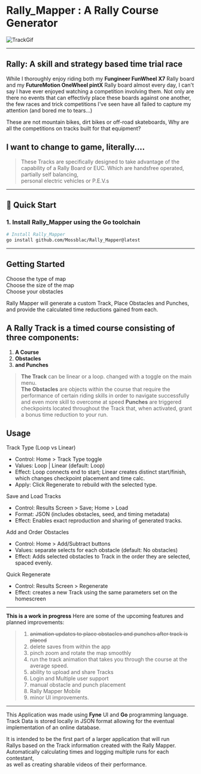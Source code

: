 # Rally_Mapper : A Rally Course Generator

![TrackGif](./demo.gif) [](./demo.gif)

***

## Rally: A skill and strategy based time trial race  

While I thoroughly enjoy riding both my **Fungineer FunWheel X7** Rally board and my **FutureMotion OneWheel pintX**
Rally board almost every day, I can't say I have ever enjoyed watching a competition involving them. Not only are there no events that can effectivly place these boards against one another, the few races and trick competitions I've seen have all failed to capture my attention (and bored me to tears...)

These are not mountain bikes, dirt bikes or off-road skateboards, Why are all the competitions on tracks built for that equipment?

## I want to change to game, literally....

> These Tracks are specifically designed to take advantage of the  
> capability of a Rally Board or EUC. Which are handsfree operated, partially self balancing,  
> personal electric vehicles or P.E.V.s

***

## 🚀 Quick Start

### 1. Install Rally_Mapper using the Go toolchain

```bash
# Install Rally_Mapper
go install github.com/Mossblac/Rally_Mapper@latest
```

***

## Getting Started

Choose the type of map  
Choose the size of the map  
Choose your obstacles  

Rally Mapper will generate a custom Track, Place Obstacles and Punches, and provide the calculated time reductions gained from each.  

## A Rally Track is a **timed** course consisting of three components:

1. **A Course**  
2. **Obstacles**  
3. **and Punches**  

>**The Track** can be linear or a loop. changed with a toggle on the main menu.  
>**The Obstacles** are objects within the course that require the performance of certain riding skills in order to navigate successfully and even more skill to overcome at speed
>**Punches** are triggered checkpoints located throughout the Track that, when activated, grant a bonus time reduction to your run.

## Usage

Track Type (Loop vs Linear)

- Control: Home > Track Type toggle
- Values: Loop | Linear (default: Loop)
- Effect: Loop connects end to start; Linear creates distinct start/finish, which changes checkpoint placement and time calc.
- Apply: Click Regenerate to rebuild with the selected type.

Save and Load Tracks

- Control: Results Screen > Save; Home > Load
- Format: JSON (includes obstacles, seed, and timing metadata)
- Effect: Enables exact reproduction and sharing of generated tracks.

Add and Order Obstacles

- Control: Home > Add/Subtract buttons
- Values: separate selects for each obstacle (default: No obstacles)
- Effect: Adds selected obstacles to Track in the order they are selected, spaced evenly.

Quick Regenerate

- Control: Results Screen > Regenerate
- Effect: creates a new Track using the same parameters set on the homescreen

*** 

**This is a work in progress** Here are some of the upcoming features and planned improvements:

> 1. ~~animation updates to place obstacles and punches after track is placed~~
> 2. delete saves from within the app
> 3. pinch zoom and rotate the map smoothly
> 4. run the track animation that takes you through the course at the average speed.
> 5. ability to upload and share Tracks
> 6. Login and Multiple user support
> 7. manual obstacle and punch placement
> 8. Rally Mapper Mobile
> 9. minor UI improvements.

***

This Application was made using **Fyne** UI and **Go** programming language.
Track Data is stored locally in JSON format allowing for the eventual implementation
of an online database.  

It is intended to be the first part of a larger application that will run  
Rallys based on the Track information created with the Rally Mapper.  
Automatically calculating times and logging multiple runs for each contestant,  
as well as creating sharable videos of their performance.  

